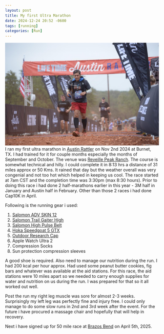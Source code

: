 ```yaml
---
layout: post
title: My first Ultra Marathon
date: 2024-12-24 20:52 -0600
tags: [running]
categories: [Run]
---
```

![first_ultra_50k](/assets/images/first_ultra_50k.jpg)
I ran my first ultra marathon in [Austin Rattler](https://www.austinrattler.com/run/) on Nov 2nd 2024 at Burnet, TX. I had trained for it for couple months especially the months of September and October. The venue was [Reveille Peak Ranch](https://www.rprtexas.com/). The course is somewhat technical and hilly. I could complete it in 8:13 hrs a distance of 31 miles approx or 50 Kms. It rained that day but the weather overall was very congenial and not too hot which helped in keeping us cool. The race started at 7am CST and the completion time was 3:30pm (max 8:30 hours). Prior to doing this race i had done 2 half-marathons earlier in this year - 3M half in January and Austin half in February. Other than those 2 races i had done Cap10K in April. 

Following is the running gear i used:
1. [Salomon ADV SKIN 12](https://www.salomon.com/en-us/shop/product/adv-skin-12-lc11657.html)
2. [Salomon Trail Gaiter High](https://www.salomon.com/en-us/shop/product/trail-gaiters-high.html)
3. [Salomon High Pulse Belt](https://www.salomon.com/en-us/shop/product/high-pulse-lc12900.html)
4. [Hoka Speedgoat 5 GTX](https://www.hoka.com/en/us/sale/speedgoat-5-gtx/1127912.html)
5. [Outdoor Research Cap](https://www.amazon.com/Outdoor-Research-Sun-Runner-White/dp/B0BRKN8BKF)
6. Apple Watch Ultra 2
7. Compression Socks
8. Sun protection compression sleeves

A good shoe is required. Also need to manage our nutrition during the run. I had 200 kcal per hour approx. Had used some peanut butter cookies, fig bars and whatever was available at the aid stations. 
For this race, the aid stations were 10 miles apart so we needed to carry enough supplies for water and nutrition on us during the run. I was prepared for that so it all worked out well. 

Post the run my right leg muscle was sore for almost 2-3 weeks. Surprisingly my left leg was perfectly fine and injury free. I could only manage to do some slow runs in 2nd and 3rd week after the event. For the future i have procured a massage chair and hopefully that will help in recovery.

Next i have signed up for 50 mile race at [Brazos Bend](https://www.trailracingovertexas.com/brazos-50) on April 5th, 2025.
